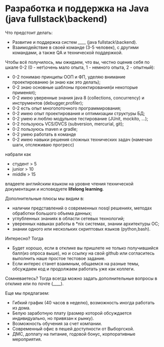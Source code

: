 Разработка и поддержка на Java (java fullstack\backend)
=======================================================

Что предстоит делать:
  * Развитие и поддержка систем ____ (java fullstack\backend).
  * Взаимодействие в своей команде (3-5 человек), с другими командами, а также QA и технической поддержкой.

Чтобы всё получилось, мы ожидаем, что вы, честно оценив себя по шкале 0-2 
(0 - нет\очень мало опыта, 1 - немного опыта, 2 - опытный):
  * 0-2 понимаю принципы ООП и ФП, уделяю внимание проектированию (и знаю как это делать);
  * 0-2 знаю основные шаблоны проектирования(и некоторые применял);
  * 0-2 имею уверенные знания java 8 (collections, concurrency) и инструментов (debugger,profiler);
  * 0-2 есть опыт многопоточного программирования;
  * 0-2 имею опыт проектирования и оптимизации структуры БД;
  * 0-2 умею и люблю модульное тестирование (JUnit, mockito, ...);
  * 0-2 пользуюсь VCS/DVCS (subversion, mercurial, git);
  * 0-2 пользуюсь maven и gradle;
  * 0-2 умею работать в команде
  * 0-2 имею навыки решения сложных технических задач (намечаю шаги, отслеживаю прогресс)

набрали как 
  * студент > 5
  * junior > 10 
  * middle > 15 

владеете английским языком на уровне чтения технической документации и исповедуете **lifelong learning**.

Дополнительные плюсы мы видим в:
  * наличии представлений о современных nosql решениях, методах обработки большого объема данных;
  * углубленных знаниях в области сетевых технологий;
  * уверенных навыках работы в *nix системах, знании архитектуры ОС;
  * знании одного или нескольких скриптовых языков (python,bash). 

Интересно? Тогда 
  * Будет хорошо, если в отклике вы пришлете не только получившийся балл(из опроса выше), но и ссылку на свой 
    github или согласитесь выполнить наше простое тестовое задание.
  * Если интерес станет взаимным, общаемся на разные темы, обсуждаем код и продолжаем работать уже как коллеги. 

Сомневаетесь? Тогда всегда можно задать дополнительные вопросы в отклике или по почте (____). 

Еще мы предлагаем:
  * Гибкий график (40 часов в неделю), возможность иногда работать из дома.
  * Белую заработную плату (размер которой обсуждается индивидуально, но привязан к рынку).
  * Возможность обучения за счет компании.
  * Современный офис в пешей доступности от Выборгской.
  * ДМС, доплату на питание, годовой бонус, корпоративные мероприятия.

